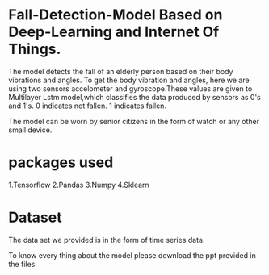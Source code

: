 # Fall-Detection-Model Based on Deep-Learning and Internet Of Things.

The model detects the fall of an elderly person based on their body vibrations and angles. To get the body vibration and angles, here we are using two sensors accelometer and gyroscope.These values are given to Multilayer Lstm model,which classifies the data produced by sensors as 0's and 1's. 
 0 indicates not fallen.
 1 indicates fallen.

The model can be worn by senior citizens in the form of watch or any other small device.

# packages used
  1.Tensorflow
  2.Pandas
  3.Numpy
  4.Sklearn
# Dataset
The data set we provided is in the form of time series data.

To know every thing about the model please download the ppt provided in the files.
